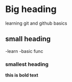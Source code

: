 # Big heading
learning git and github basics

## small heading
-learn
-basic func

### smallest heading
**this is bold text**
